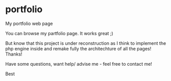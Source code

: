 # portfolio
My portfolio web page

You can browse my partfolio page. It works great ;)

But know that this project is under reconstruction as I think to implement the php engine inside and remake fully the architechture of all the pages! Thanks!

Have some questions, want help/ advise me - feel free to contact me! 

Best
